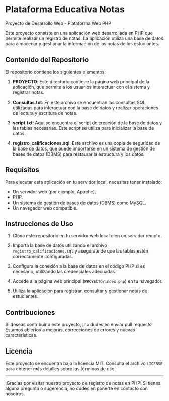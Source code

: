 # Plataforma Educativa Notas

Proyecto de Desarrollo Web - Plataforma Web PHP

Este proyecto consiste en una aplicación web desarrollada en PHP que permite realizar un registro de notas. La aplicación utiliza una base de datos para almacenar y gestionar la información de las notas de los estudiantes.

## Contenido del Repositorio

El repositorio contiene los siguientes elementos:

1. **PROYECTO**: Este directorio contiene la página web principal de la aplicación, que permite a los usuarios interactuar con el sistema y registrar notas.

2. **Consultas.txt**: En este archivo se encuentran las consultas SQL utilizadas para interactuar con la base de datos y realizar operaciones de lectura y escritura de notas.

3. **script.txt**: Aquí se encuentra el script de creación de la base de datos y las tablas necesarias. Este script se utiliza para inicializar la base de datos.

4. **registro_calificaciones.sql**: Este archivo es una copia de seguridad de la base de datos, que puede importarse en un sistema de gestión de bases de datos (DBMS) para restaurar la estructura y los datos.

## Requisitos

Para ejecutar esta aplicación en tu servidor local, necesitas tener instalado:

- Un servidor web (por ejemplo, Apache).
- PHP.
- Un sistema de gestión de bases de datos (DBMS) como MySQL.
- Un navegador web compatible.

## Instrucciones de Uso

1. Clona este repositorio en tu servidor web local o en un servidor remoto.

2. Importa la base de datos utilizando el archivo `registro_calificaciones.sql` y asegúrate de que las tablas estén correctamente configuradas.

3. Configura la conexión a la base de datos en el código PHP si es necesario, utilizando las credenciales adecuadas.

4. Accede a la página web principal (`PROYECTO/index.php`) en tu navegador.

5. Utiliza la aplicación para registrar, consultar y gestionar notas de estudiantes.

## Contribuciones

Si deseas contribuir a este proyecto, ¡no dudes en enviar pull requests! Estamos abiertos a mejoras, correcciones de errores y nuevas características.

## Licencia

Este proyecto se encuentra bajo la licencia MIT. Consulta el archivo `LICENSE` para obtener más detalles sobre los términos de uso.

---

¡Gracias por visitar nuestro proyecto de registro de notas en PHP! Si tienes alguna pregunta o sugerencia, no dudes en ponerte en contacto con nosotros.
